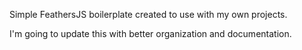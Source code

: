 Simple FeathersJS boilerplate created to use with my own projects.

I'm going to update this with better organization and documentation.